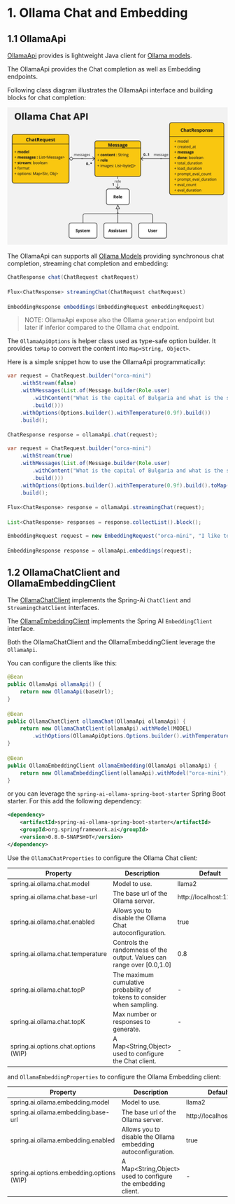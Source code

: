 # 1. Ollama Chat and Embedding

## 1.1 OllamaApi

[OllamaApi](./src/main/java/org/springframework/ai/ollama/api/OllamaApi.java) provides is lightweight Java client for [Ollama models](https://ollama.ai/).

The OllamaApi provides the Chat completion as well as Embedding endpoints.

Following class diagram illustrates the OllamaApi interface and building blocks for chat completion:

![OllamaApi Class Diagram](./src/test/resources/doc/Ollama%20Chat%20API.jpg)

The OllamaApi can supports all [Ollama Models](https://ollama.ai/library) providing synchronous chat completion, streaming chat completion and embedding:

```java
ChatResponse chat(ChatRequest chatRequest)

Flux<ChatResponse> streamingChat(ChatRequest chatRequest)

EmbeddingResponse embeddings(EmbeddingRequest embeddingRequest)
```

> NOTE: OllamaApi expose also the Ollama `generation` endpoint but later if inferior compared to the Ollama `chat` endpoint.

The `OllamaApiOptions` is helper class used as type-safe option builder. It provides `toMap` to convert the content into `Map<String, Object>`.

Here is a simple snippet how to use the OllamaApi programmatically:

```java
var request = ChatRequest.builder("orca-mini")
	.withStream(false)
	.withMessages(List.of(Message.builder(Role.user)
		.withContent("What is the capital of Bulgaria and what is the size? " + "What it the national anthem?")
		.build()))
	.withOptions(Options.builder().withTemperature(0.9f).build())
	.build();

ChatResponse response = ollamaApi.chat(request);
```

```java
var request = ChatRequest.builder("orca-mini")
	.withStream(true)
	.withMessages(List.of(Message.builder(Role.user)
		.withContent("What is the capital of Bulgaria and what is the size? " + "What it the national anthem?")
		.build()))
	.withOptions(Options.builder().withTemperature(0.9f).build().toMap())
	.build();

Flux<ChatResponse> response = ollamaApi.streamingChat(request);

List<ChatResponse> responses = response.collectList().block();
```

```java
EmbeddingRequest request = new EmbeddingRequest("orca-mini", "I like to eat apples");

EmbeddingResponse response = ollamaApi.embeddings(request);
```

## 1.2 OllamaChatClient and OllamaEmbeddingClient

The [OllamaChatClient](./src/main/java/org/springframework/ai/ollama/OllamaChatClient.java) implements the Spring-Ai `ChatClient` and `StreamingChatClient` interfaces.

The [OllamaEmbeddingClient](./src/main/java/org/springframework/ai/ollama/OllamaEmbeddingClient.java) implements the Spring AI `EmbeddingClient` interface.

Both the OllamaChatClient and the OllamaEmbeddingClient leverage the `OllamaApi`.

You can configure the clients like this:

```java
@Bean
public OllamaApi ollamaApi() {
	return new OllamaApi(baseUrl);
}

@Bean
public OllamaChatClient ollamaChat(OllamaApi ollamaApi) {
	return new OllamaChatClient(ollamaApi).withModel(MODEL)
		.withOptions(OllamaApiOptions.Options.builder().withTemperature(0.9f).build());
}

@Bean
public OllamaEmbeddingClient ollamaEmbedding(OllamaApi ollamaApi) {
	return new OllamaEmbeddingClient(ollamaApi).withModel("orca-mini");
}

```

or you can leverage the `spring-ai-ollama-spring-boot-starter` Spring Boot starter.
For this add the following dependency:

```xml
<dependency>
	<artifactId>spring-ai-ollama-spring-boot-starter</artifactId>
	<groupId>org.springframework.ai</groupId>
    <version>0.8.0-SNAPSHOT</version>
</dependency>
```

Use the `OllamaChatProperties` to configure the Ollama Chat client:

| Property  | Description | Default |
| ------------- | ------------- | ------------- |
| spring.ai.ollama.chat.model  | Model to use.  | llama2 |
| spring.ai.ollama.chat.base-url  | The base url of the Ollama server. | http://localhost:11434 |
| spring.ai.ollama.chat.enabled  | Allows you to disable the Ollama Chat autoconfiguration.  | true  |
| spring.ai.ollama.chat.temperature  | Controls the randomness of the output. Values can range over [0.0,1.0]  | 0.8 |
| spring.ai.ollama.chat.topP  | The maximum cumulative probability of tokens to consider when sampling.  | - |
| spring.ai.ollama.chat.topK  | Max number or responses to generate. | - |
| spring.ai.options.chat.options  (WIP) | A Map<String,Object> used to configure the Chat client. | - |

and `OllamaEmbeddingProperties` to configure the Ollama Embedding client:

| Property  | Description | Default |
| ------------- | ------------- | ------------- |
| spring.ai.ollama.embedding.model  | Model to use.  | llama2 |
| spring.ai.ollama.embedding.base-url  | The base url of the Ollama server. | http://localhost:11434 |
| spring.ai.ollama.embedding.enabled  | Allows you to disable the Ollama embedding autoconfiguration.  | true  |
| spring.ai.options.embedding.options  (WIP) | A Map<String,Object> used to configure the embedding client. | - |
